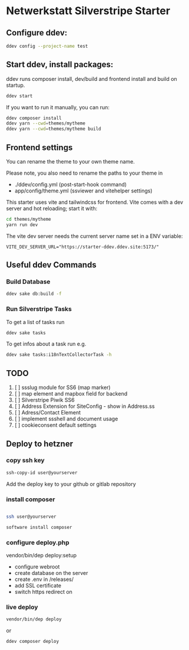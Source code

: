 # Netwerkstatt Silverstripe Starter

## Configure ddev:
```bash
ddev config --project-name test
```

## Start ddev, install packages:

ddev runs composer install, dev/build and frontend install and build on startup.

```bash
ddev start
```
If you want to run it manually, you can run:
```bash
ddev composer install
ddev yarn --cwd=themes/mytheme  
ddev yarn --cwd=themes/mytheme build 
```
## Frontend settings

You can rename the theme to your own theme name. 

Please note, you also need to rename the paths to your theme in
* ./ddev/config.yml (post-start-hook command)
* app/config/theme.yml (ssviewer and vitehelper settings)

This starter uses vite and tailwindcss for frontend. Vite comes with a dev server and hot reloading; start it with:

```bash
cd themes/mytheme
yarn run dev
```

The vite dev server needs the current server name set in a ENV variable:

```dotenv
VITE_DEV_SERVER_URL="https://starter-ddev.ddev.site:5173/"
```

## Useful ddev Commands
### Build Database
```bash
ddev sake db:build -f
```

### Run Silverstripe Tasks
To get a list of tasks run
```bash
ddev sake tasks
```

To get infos about a task run e.g.

```bash
ddev sake tasks:i18nTextCollectorTask -h
```

[//]: # (## Populate fixtures:)

[//]: # (```bash)

[//]: # (ddev sake dev/tasks/PopulateTask)

[//]: # (```)


## TODO
1. [ ] ssslug module for SS6 (map marker)
2. [ ] map element and mapbox field for backend
3. [ ] Silverstripe Piwik SS6
4. [ ] Address Extension for SiteConfig - show in Address.ss
5. [ ] Adress/Contact Element
6. [ ] implement ssshell and document usage
7. [ ] cookieconsent default settings

## Deploy to hetzner
### copy ssh key
```bash
ssh-copy-id user@yourserver
```

Add the deploy key to your github or gitlab repository


### install composer

```bash

ssh user@yourserver

software install composer

```

### configure deploy.php

vendor/bin/dep deploy:setup

* configure webroot
* create database on the server
* create .env in /releases/ 
* add SSL certificate
* switch https redirect on


### live deploy

```bash
vendor/bin/dep deploy
```
or
```bash
ddev composer deploy
```
